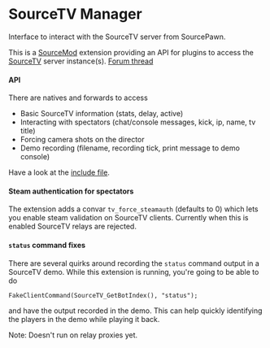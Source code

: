 # SourceTV Manager
Interface to interact with the SourceTV server from SourcePawn.

This is a [SourceMod](http://www.sourcemod.net/) extension providing an API for plugins to access the [SourceTV](https://developer.valvesoftware.com/wiki/SourceTV) server instance(s).
[Forum thread](https://forums.alliedmods.net/showthread.php?t=280402)

#### API
There are natives and forwards to access
  * Basic SourceTV information (stats, delay, active)
  * Interacting with spectators (chat/console messages, kick, ip, name, tv title)
  * Forcing camera shots on the director
  * Demo recording (filename, recording tick, print message to demo console)

Have a look at the [include file](sourcetvmanager.inc).

#### Steam authentication for spectators
The extension adds a convar `tv_force_steamauth` (defaults to 0) which lets you enable steam validation on SourceTV clients.
Currently when this is enabled SourceTV relays are rejected.

#### `status` command fixes
There are several quirks around recording the `status` command output in a SourceTV demo.
While this extension is running, you're going to be able to do
```sourcepawn
FakeClientCommand(SourceTV_GetBotIndex(), "status");
```
and have the output recorded in the demo. This can help quickly identifying the players in the demo while playing it back.

Note: Doesn't run on relay proxies yet.